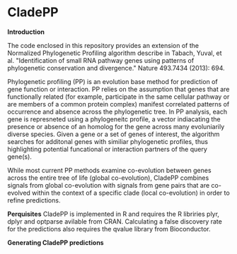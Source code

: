 # CladePP

**Introduction**

The code enclosed in this repository provides an extension of the Normalized Phylogenetic Profiling algorithm describe in Tabach, Yuval, et al. "Identification of small RNA pathway genes using patterns of phylogenetic conservation and divergence." Nature 493.7434 (2013): 694.

Phylogenetic profiling (PP) is an evolution base method for prediction of gene function or interaction. PP relies on the assumption that genes that are functionally related (for example, participate in the same cellular pathway or are members of a common protein complex) manifest correlated patterns of occurrence and absence across the phylogenetic tree. 
In PP analysis, each gene is represneted using a phylogeneitc profile, a vector indiacating the presence or absence of an homolog for the gene across many evoluniarily diverse species.
Given a gene or a set of genes of interest, the algorithm searches for additonal genes with similiar phylogenetic profiles, thus highlighting potential funcational or interaction partners of the query gene(s).

While most current PP methods examine co-evolution between genes across the entire tree of life (global co-evolution), CladePP combines signals from global co-evolution with signals from gene pairs that are co-evolved within the context of a specific clade (local co-evolution) in order to refine predictions.

**Perquisites**
CladePP is implemented in R and requires the R libriries plyr, dplyr and optparse avilable from CRAN. Calculating a false discovery rate for the predictions also requires the qvalue library from Bioconductor.

**Generating CladePP predictions**
